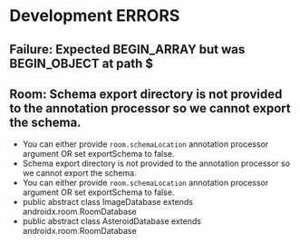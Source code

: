 # Development ERRORS

## Failure: Expected BEGIN_ARRAY but was BEGIN_OBJECT at path $

## Room: Schema export directory is not provided to the annotation processor so we cannot export the schema. 

- You can either provide `room.schemaLocation` annotation processor argument OR set exportSchema to false.
- Schema export directory is not provided to the annotation processor so we cannot export the schema. 
- You can either provide `room.schemaLocation` annotation processor argument OR set exportSchema to false.
- public abstract class ImageDatabase extends androidx.room.RoomDatabase
- public abstract class AsteroidDatabase extends androidx.room.RoomDatabase

